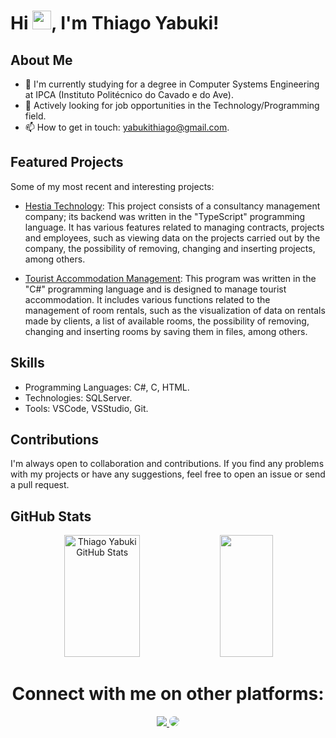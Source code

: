 <h1 align="left">Hi <img src="https://raw.githubusercontent.com/kaueMarques/kaueMarques/master/hi.gif" height="30px">, I'm Thiago Yabuki!</h1>

## About Me
- 🌱 I'm currently studying for a degree in Computer Systems Engineering at IPCA (Instituto Politécnico do Cavado e do Ave).
- 💼 Actively looking for job opportunities in the Technology/Programming field.
- 📫 How to get in touch: yabukithiago@gmail.com.

## Featured Projects

Some of my most recent and interesting projects:
- [Hestia Technology](https://github.com/yabukithiago/Hestia-Technology): This project consists of a consultancy management company; its backend was written in the "TypeScript" programming language. It has various features related to managing contracts, projects and employees, such as viewing data on the projects carried out by the company, the possibility of removing, changing and inserting projects, among others.

- [Tourist Accommodation Management](https://github.com/yabukithiago/IPCA-Projects/tree/main/Tourist%20Accommodation%20Management): This program was written in the "C#" programming language and is designed to manage tourist accommodation. It includes various functions related to the management of room rentals, such as the visualization of data on rentals made by clients, a list of available rooms, the possibility of removing, changing and inserting rooms by saving them in files, among others.

## Skills

- Programming Languages: C#, C, HTML.
- Technologies: SQLServer.
- Tools: VSCode, VSStudio, Git.

## Contributions

I'm always open to collaboration and contributions. If you find any problems with my projects or have any suggestions, feel free to open an issue or send a pull request.

## GitHub Stats
<div align="center">  
  <img width="49%" height="195px" src="https://github-readme-stats.vercel.app/api?username=yabukithiago&show_icons=true&count_private=true&hide_border=true&title_color=54c83f&icon_color=54c83f&text_color=c9d1d9&bg_color=0d1117" alt="Thiago Yabuki GitHub Stats" /> 
  <img width="41%" height="195px" src="https://github-readme-stats.vercel.app/api/top-langs/?username=yabukithiago&layout=compact&hide_border=true&title_color=54c83f&text_color=c9d1d9&bg_color=0d1117" />
</div>

<div align="center"> 
  <h1>Connect with me on other platforms:</h1>
<a href="https://instagram.com/yabukithiago" target="_blank"><img src="https://img.shields.io/badge/-Instagram-%23E4405F?style=for-the-badge&logo=instagram&logoColor=white"</a>
<a href="https://www.linkedin.com/in/thiago-yabuki/" target="_blank"><img src="https://img.shields.io/badge/-LinkedIn-%230077B5?style=for-the-badge&logo=linkedin&logoColor=white" style="border-radius: 30px" target="_blank"></a> 
 </div>
 
